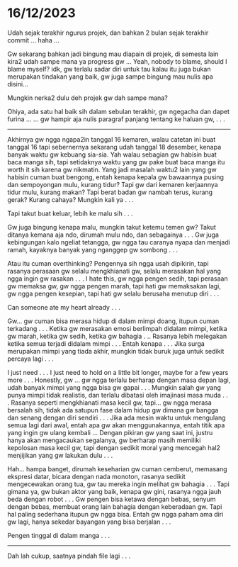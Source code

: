# 16/12/2023

Udah sejak terakhir ngurus projek, dan bahkan 2 bulan sejak terakhir commit ... haha ...

Gw sekarang bahkan jadi bingung mau diapain di projek, di semesta lain kira2 udah sampe mana ya progress gw ...
Yeah, nobody to blame, should I blame myself? idk, gw terlalu sadar diri untuk tau kalau itu juga bukan merupakan tindakan yang baik, gw juga sampe bingung mau nulis apa disini...

Mungkin nerka2 dulu deh projek gw dah sampe mana?

Ohiya, ada satu hal baik sih dalam sebulan terakhir, gw ngegacha dan dapet furina ...
...
gw hampir aja nulis paragraf panjang tentang ke haluan gw,  . . .

-----------------------------

Akhirnya gw ngga ngapa2in tanggal 16 kemaren, walau catetan ini buat tanggal 16 tapi sebernernya sekarang udah tanggal 18 desember, kenapa banyak waktu gw kebuang sia-sia. Yah walau sebagian gw habisin buat baca manga sih, tapi setidaknya waktu yang gw pake buat baca manga itu worth it sih karena gw nikmatin. Yang jadi masalah waktu2 lain yang gw habisin cuman buat bengong, entah kenapa kepala gw bawaannya pusing dan sempoyongan mulu, kurang tidur? Tapi gw dari kemaren kerjaannya tidur mulu, kurang makan? Tapi berat badan gw nambah terus, kurang gerak? Kurang cahaya? Mungkin kali ya . . .

Tapi takut buat keluar, lebih ke malu sih . . .

Gw juga bingung kenapa malu, mungkin takut ketemu temen gw? Takut ditanya kemana aja ndo, dirumah mulu ndo, dan sebagainya . . . Gw juga kebingungan kalo ngeliat tetangga, gw ngga tau caranya nyapa dan menjadi ramah, kayaknya banyak yang nganggep gw sombong . . .

Atau itu cuman overthinking? Pengennya sih ngga usah dipikirin, tapi rasanya perasaan gw selalu mengkhianati gw, selalu merasakan hal yang ngga ingin gw rasakan . . .
I hate this, gw ngga pengen sedih, tapi perasaan gw memaksa gw, gw ngga pengen marah, tapi hati gw memaksakan lagi, gw ngga pengen kesepian, tapi hati gw selalu berusaha menutup diri . . .

Can someone ate my heart already . . .

Gw... gw cuman bisa merasa hidup di dalam mimpi doang, itupun cuman terkadang . . .
Ketika gw merasakan emosi berlimpah didalam mimpi, ketika gw marah, ketika gw sedih, ketika gw bahagia . ..  Rasanya lebih melegakan ketika semua terjadi didalam mimpi . . . Entah kenapa . . . Jika surga merupakan mimpi yang tiada akhir, mungkin tidak buruk juga untuk sedikit percaya lagi . . .

I just need . . . I just need to hold on a little bit longer, maybe for a few years more . . .
Honestly, gw ... gw ngga terlalu berharap dengan masa depan lagi, udah banyak mimpi yang ngga bisa gw gapai . . .
Mungkin salah gw yang punya mimpi tidak realistis, dan terlalu dibatasi oleh imajinasi masa muda . . .
Rasanya seperti mengkhianati masa kecil gw, tapi... gw ngga merasa bersalah sih, tidak ada satupun fase dalam hidup gw dimana gw bangga dan senang dengan diri sendiri . . .
Jika ada mesin waktu untuk mengulang semua lagi dari awal, entah apa gw akan menggunakannya, entah titik apa yang ingin gw ulang kembali ... Dengan pikiran gw yang saat ini, justru hanya akan mengacaukan segalanya, gw berharap masih memiliki kepolosan masa kecil gw, tapi dengan sedikit moral yang mencegah hal2 menjijikan yang gw lakukan dulu . . .

Hah... hampa banget, dirumah keseharian gw cuman cemberut, memasang ekspresi datar, bicara dengan nada monoton, rasanya sedikit mengecewakan orang tua, gw tau mereka ingin melihat gw bahagia . . . Tapi gimana ya, gw bukan aktor yang baik, kenapa gw gini, rasanya ngga jauh beda dengan robot . . .
Gw pengen bisa ketawa dengan bebas, senyum dengan bebas, membuat orang lain bahagia dengan keberadaan gw. Tapi hal paling sederhana itupun gw ngga bisa. Entah gw ngga paham ama diri gw lagi, hanya sekedar bayangan yang bisa berjalan . . .

Pengen tinggal di dalam manga . . .

-------------------------------------------------------------------

Dah lah cukup, saatnya pindah file lagi . . .
